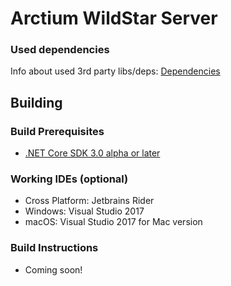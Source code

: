 # Arctium WildStar Server

### Used dependencies
Info about used 3rd party libs/deps: [Dependencies](https://gitlab.com/Arctium/WildStar/Server/blob/master/deps/README.md)

## Building

### Build Prerequisites
* [.NET Core SDK 3.0 alpha or later](https://github.com/dotnet/core-sdk)

### Working IDEs (optional)
* Cross Platform: Jetbrains Rider
* Windows: Visual Studio 2017
* macOS: Visual Studio 2017 for Mac version

### Build Instructions
* Coming soon!
